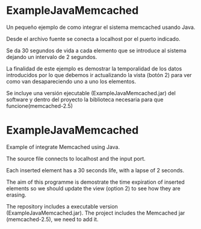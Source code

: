 # ExampleJavaMemcached

Un pequeño ejemplo de como integrar el sistema memcached usando Java.

Desde el archivo fuente se conecta a localhost por el puerto indicado.

Se da 30 segundos de vida a cada elemento que se introduce al sistema dejando un intervalo de 2 segundos.

La finalidad de este ejemplo es demostrar la temporalidad de los datos introducidos por lo que debemos ir actualizando la vista (botón 2) para ver como van desapareciendo uno a uno los elementos.  

Se incluye una versión ejecutable (ExampleJavaMemcached.jar) del software y dentro del proyecto la biblioteca necesaria para que funcione(memcached-2.5)

# ExampleJavaMemcached

Example of integrate Memcached using Java.

The source file connects to localhost and the input port.

Each inserted element has a 30 seconds life, with a lapse of 2 seconds.

The aim of this programme is demostrate the time expiration of inserted elements  so we should update the view (option 2) to see how they are erasing.

The repository includes a executable version (ExampleJavaMemcached.jar). The project includes the Memcached jar (memcached-2.5), we need to add it.
